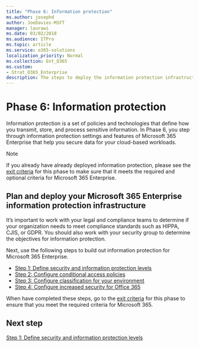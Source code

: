 ```yaml
---
title: "Phase 6: Information protection"
ms.author: josephd
author: JoeDavies-MSFT
manager: laurawi
ms.date: 03/02/2018
ms.audience: ITPro
ms.topic: article
ms.service: o365-solutions
localization_priority: Normal
ms.collection: Ent_O365
ms.custom:
- Strat_O365_Enterprise
description: The steps to deploy the information protection infrastructure for Microsoft 365 Enterprise.
---
```


# Phase 6: Information protection

Information protection is a set of policies and technologies that define how you transmit, store, and process sensitive information. In Phase 6, you step through information protection settings and features of Microsoft 365 Enterprise that help you secure data for your cloud-based workloads.

>[!Note]
>If you already have already deployed information protection, please see the [exit criteria](infoprotect-exit-criteria.md) for this phase to make sure that it meets the required and optional criteria for Microsoft 365 Enterprise.
>

## Plan and deploy your Microsoft 365 Enterprise information protection infrastructure 

It’s important to work with your legal and compliance teams to determine if your organization needs to meet compliance standards such as HIPPA, CJIS, or GDPR. You should also work with your security group to determine the objectives for information protection.

Next, use the following steps to build out information protection for Microsoft 365 Enterprise.

- [Step 1: Define security and information protection levels](infoprotect-define-sec-infoprotect-levels.md)
- [Step 2: Configure conditional access policies](infoprotect-configure-conditional-access-policy-settings.md)
- [Step 3: Configure classification for your environment](infoprotect-configure-classification.md)
- [Step 4: Configure increased security for Office 365](infoprotect-configure-increased-security-office-365.md)

When have completed these steps, go to the [exit criteria](infoprotect-exit-criteria.md) for this phase to ensure that you meet the required criteria for Microsoft 365.

## Next step

[Step 1: Define security and information protection levels](infoprotect-define-sec-infoprotect-levels.md)


